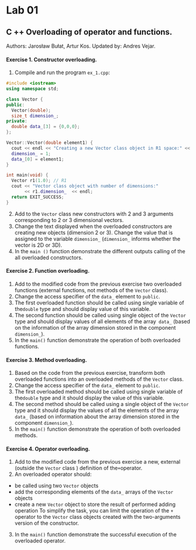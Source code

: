 # Lab 01
## C ++ Overloading of operator and functions.
Authors: Jarosław Bułat, Artur Kos. Updated by: Andres Vejar.


#### Exercise 1. Constructor overloading.

1. Compile and run the program `ex_1.cpp`:
```cpp
#include <iostream>
using namespace std;

class Vector {
public:
  Vector(double);
  size_t dimension_;
private:
  double data_[3] = {0,0,0};
};

Vector::Vector(double element1) {
  cout << endl << "Creating a new Vector class object in R1 space:" << endl;
  dimension_ = 1;
  data_[0] = element1;
}

int main(void) {
  Vector r1(1.0); // R1
  cout << "Vector class object with number of dimensions:"
       << r1.dimension_  << endl;
  return EXIT_SUCCESS;
}       
```
2. Add to the `Vector` class new constructors with 2 and 3 arguments corresponding to 2 or 3 dimensional vectors.
3. Change the text displayed when the overloaded constructors are creating new objects (dimension 2 or 3). 
   Change the value that is assigned to the variable `dimension_` (`dimension_` informs whether the vector is 2D or 3D).
4. In the `main ()` function demonstrate the different outputs calling of the all overloaded constructors.


#### Exercise 2. Function overloading.
  
1. Add to the modified code from the previous exercise two overloaded functions (external functions, not methods of the `Vector` class).
2. Change the access specifier of the `data_` element to `public`.
3. The first overloaded function should be called using single variable of the`double` type and should display value of this variable.
4. The second function should be called using single object of the `Vector` type and should display values of all elements of the array` data_`
   (based on the information of the array dimension stored in the component `dimension_`).
5. In the `main()` function demonstrate the operation of both overloaded functions.


#### Exercise 3. Method overloading.
  
1. Based on the code from the previous exercise, transform both overloaded functions into an overloaded methods of the `Vector` class.
2. Change the access specifier of the `data_` element to `public`.
3. The first overloaded method should be called using single variable of the`double` type and it should display the value of this variable.
4. The second method should be called using a single object of the `Vector`
   type and it should display the values of all the elements of the array`
   data_` (based on information about the array dimension stored in the component `dimension_`).
5. In the `main()` function demonstrate the operation of both overloaded methods.


#### Exercise 4. Operator overloading.

1. Add to the modified code from the previous exercise a new, external
(outside the `Vector` class ) definition of the` + `operator.
2. An overloaded operator should:
- be called using two `Vector` objects
- add the corresponding elements of the `data_` arrays of the `Vector` objects
- create a new `Vector` object to store the result of performed adding operation
  To simplify the task, you can limit the operation of the `+` operator to
  the `Vector` class objects created with the two-arguments version of the
  constructor.  
3. In the `main()` function demonstrate the successful execution of the overloaded operator.

